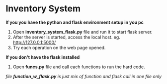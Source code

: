 # Inventory System

**If you you have the python and flask environment setup in you pc**
1. Open **inventory_system_flask.py** file and run it to start flask server.
2. After the server is started, access the local host. eg. http://127.0.0.1:5000/
3. Try each operation on the web page opened.

**If you don't have the flask installed**
1. Open **funcs.py** file and call each functions to run the hard code.

_file **function_w_flask.py** is just mix of function and flask call in one file only_
